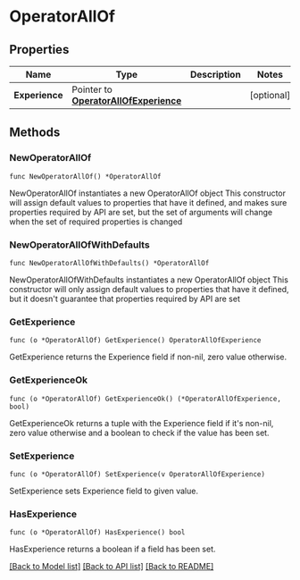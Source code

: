 # OperatorAllOf

## Properties

Name | Type | Description | Notes
------------ | ------------- | ------------- | -------------
**Experience** | Pointer to [**OperatorAllOfExperience**](OperatorAllOfExperience.md) |  | [optional] 

## Methods

### NewOperatorAllOf

`func NewOperatorAllOf() *OperatorAllOf`

NewOperatorAllOf instantiates a new OperatorAllOf object
This constructor will assign default values to properties that have it defined,
and makes sure properties required by API are set, but the set of arguments
will change when the set of required properties is changed

### NewOperatorAllOfWithDefaults

`func NewOperatorAllOfWithDefaults() *OperatorAllOf`

NewOperatorAllOfWithDefaults instantiates a new OperatorAllOf object
This constructor will only assign default values to properties that have it defined,
but it doesn't guarantee that properties required by API are set

### GetExperience

`func (o *OperatorAllOf) GetExperience() OperatorAllOfExperience`

GetExperience returns the Experience field if non-nil, zero value otherwise.

### GetExperienceOk

`func (o *OperatorAllOf) GetExperienceOk() (*OperatorAllOfExperience, bool)`

GetExperienceOk returns a tuple with the Experience field if it's non-nil, zero value otherwise
and a boolean to check if the value has been set.

### SetExperience

`func (o *OperatorAllOf) SetExperience(v OperatorAllOfExperience)`

SetExperience sets Experience field to given value.

### HasExperience

`func (o *OperatorAllOf) HasExperience() bool`

HasExperience returns a boolean if a field has been set.


[[Back to Model list]](../README.md#documentation-for-models) [[Back to API list]](../README.md#documentation-for-api-endpoints) [[Back to README]](../README.md)


